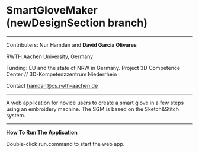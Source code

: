 # SmartGloveMaker (newDesignSection branch)

------------

Contributers: Nur Hamdan and **David Garcia Olivares**

RWTH Aachen University, Germany

Funding:  EU and the state of NRW in Germany. Project 3D Competence Center // 3D-Kompetenzzentrum Niederrhein

Contact hamdan@cs.rwth-aachen.de

------------

A web application for novice users to create a smart glove in a few steps using an embroidery machine. The SGM is based on the Sketch&amp;Stitch system. 

------------

**How To Run The Application**

Double-click run.command to start the web app. 
